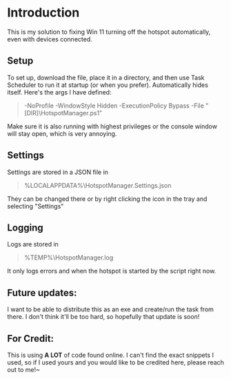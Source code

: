 # Introduction
This is my solution to fixing Win 11 turning off the hotspot automatically, even with devices connected.

## Setup
To set up, download the file, place it in a directory, and then use Task Scheduler to run it at startup (or when you prefer). Automatically hides itself. Here's the args I have defined:

>  -NoProfile -WindowStyle Hidden -ExecutionPolicy Bypass -File "[DIR]\HotspotManager.ps1"

Make sure it is also running with highest privileges or the console window will stay open, which is very annoying.

## Settings
Settings are stored in a JSON file in

> %LOCALAPPDATA%\HotspotManager.Settings.json

They can be changed there or by right clicking the icon in the tray and selecting "Settings"

## Logging
Logs are stored in

> %TEMP%\HotspotManager.log

It only logs errors and when the hotspot is started by the script right now.

## Future updates:
I want to be able to distribute this as an exe and create/run the task from there. I don't think it'll be too hard, so hopefully that update is soon!

## For Credit:
This is using **A LOT** of code found online. I can't find the exact snippets I used, so if I used yours and you would like to be credited here, please reach out to me!~

